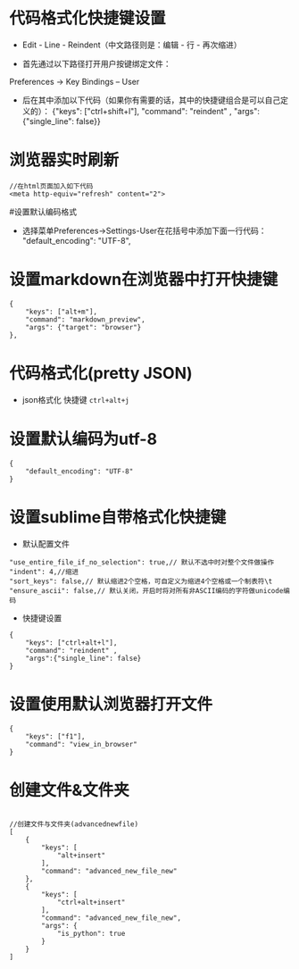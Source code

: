 <meta http-equiv="refresh" content="2">

# 代码格式化快捷键设置
- Edit - Line - Reindent（中文路径则是：编辑 - 行 - 再次缩进）

- 首先通过以下路径打开用户按键绑定文件：

Preferences → Key Bindings – User

- 后在其中添加以下代码（如果你有需要的话，其中的快捷键组合是可以自己定义的）：
{"keys": ["ctrl+shift+l"], "command": "reindent" , "args":
{"single_line": false}}

# 浏览器实时刷新
```
//在html页面加入如下代码
<meta http-equiv="refresh" content="2">
```

#设置默认编码格式

- 选择菜单Preferences->Settings-User在花括号中添加下面一行代码：
"default_encoding": "UTF-8",


# 设置markdown在浏览器中打开快捷键

```
{
	"keys": ["alt+m"],
	"command": "markdown_preview", 
	"args": {"target": "browser"} 
},

```

# 代码格式化(pretty JSON)
- json格式化 快捷键 `ctrl+alt+j`

# 设置默认编码为utf-8

```
{
	"default_encoding": "UTF-8"
}

```

# 设置sublime自带格式化快捷键

- 默认配置文件

```
"use_entire_file_if_no_selection": true,// 默认不选中时对整个文件做操作
"indent": 4,//缩进
"sort_keys": false,// 默认缩进2个空格，可自定义为缩进4个空格或一个制表符\t
"ensure_ascii": false,// 默认关闭，开启时将对所有非ASCII编码的字符做unicode编码

```

- 快捷键设置

```
{
	"keys": ["ctrl+alt+l"], 
	"command": "reindent" , 
	"args":{"single_line": false}
}

```




# 设置使用默认浏览器打开文件

```
{
	"keys": ["f1"],
	"command": "view_in_browser"
}

```

# 创建文件&文件夹

```

//创建文件与文件夹(advancednewfile)
[
    {
        "keys": [
            "alt+insert"
        ],
        "command": "advanced_new_file_new"
    },
    {
        "keys": [
            "ctrl+alt+insert"
        ],
        "command": "advanced_new_file_new",
        "args": {
            "is_python": true
        }
    }
]


```




